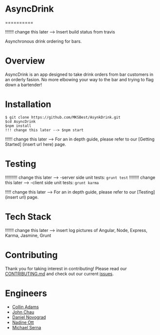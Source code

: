 # AsyncDrink
==========

!!!!!!! change this later --> Insert build status from travis

Asynchronous drink ordering for bars.

Overview 
======
AsyncDrink is an app designed to take drink orders from bar customers in an orderly fasion. No more elbowing your way to the bar and trying to flag down a bartender!

Installation
=============
```
$ git clone https://github.com/MKSBest/AsynkDrink.git
$cd AsyncDrink
$npm install
!!! change this later --> $npm start
```

!!!!!! change this later --> For an in depth guide, please refer to our [Getting Started] (insert url here) page.

Testing
=============
!!!!!!!!!! change this later --> -server side unit tests: `grunt test`
!!!!!!!! change this later --> -client side unit tests: `grunt karma`

!!!!! change this later --> For an in depth guide, please refer to our [Testing](insert url) page.

Tech Stack
==========
!!!!!!! change this later --> insert log pictures of Angular, Node, Express, Karma, Jasmine, Grunt

Contributing
=========
Thank you for taking interest in contributing! Please read our [CONTRIBUTING.md](https://github.com/MKSBest/AsyncDrink/blob/master/CONTRIBUTING.md) and check out our current [issues](https://github.com/MKSBest/AsyncDrink/issues).

Engineers
==========
- [Collin Adams](https://github.com/collinadams)
- [John Chau](https://github.com/ydjjabt)
- [Daniel Novograd](https://github.com/danielnovograd)
- [Nadine Ott](https://github.com/nadineott)
- [Michael Serna](https://github.com/michaelserna)
